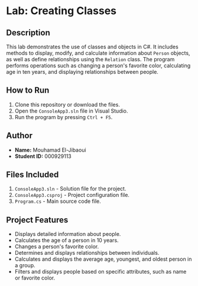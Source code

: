 # Lab: Creating Classes

## Description
This lab demonstrates the use of classes and objects in C#. It includes methods to display, modify, and calculate information about `Person` objects, as well as define relationships using the `Relation` class. The program performs operations such as changing a person's favorite color, calculating age in ten years, and displaying relationships between people.

## How to Run
1. Clone this repository or download the files.
2. Open the `ConsoleApp3.sln` file in Visual Studio.
3. Run the program by pressing `Ctrl + F5`.

## Author
- **Name:** Mouhamad El-Jibaoui  
- **Student ID:** 000929113

## Files Included
1. `ConsoleApp3.sln` - Solution file for the project.
2. `ConsoleApp3.csproj` - Project configuration file.
3. `Program.cs` - Main source code file.

## Project Features
- Displays detailed information about people.
- Calculates the age of a person in 10 years.
- Changes a person's favorite color.
- Determines and displays relationships between individuals.
- Calculates and displays the average age, youngest, and oldest person in a group.
- Filters and displays people based on specific attributes, such as name or favorite color.
